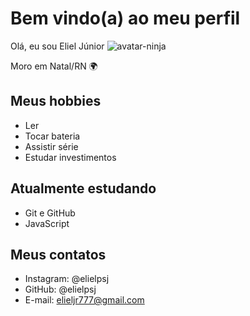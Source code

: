 # Bem vindo(a) ao meu perfil

Olá, eu sou Eliel Júnior
![avatar-ninja](https://user-images.githubusercontent.com/97190559/185146235-29bbfa2a-0797-4cf5-a4c7-0d75b2fe5b84.jpg)

Moro em Natal/RN 🌍

## Meus hobbies

- Ler
- Tocar bateria
- Assistir série
- Estudar investimentos

## Atualmente estudando

- Git e GitHub
- JavaScript

## Meus contatos

- Instagram: @elielpsj
- GitHub: @elielpsj
- E-mail: elieljr777@gmail.com

